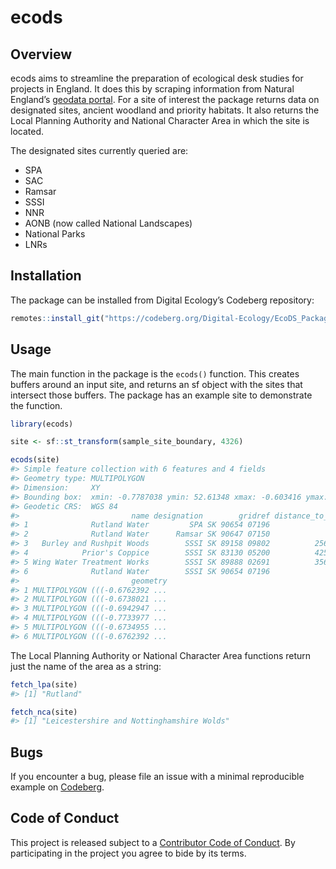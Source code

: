 
<!-- README.md is generated from README.Rmd. Please edit that file -->

# ecods

<!-- badges: start -->
<!-- badges: end -->

## Overview

ecods aims to streamline the preparation of ecological desk studies for
projects in England. It does this by scraping information from Natural
England’s [geodata
portal](https://naturalengland-defra.opendata.arcgis.com/). For a site
of interest the package returns data on designated sites, ancient
woodland and priority habitats. It also returns the Local Planning
Authority and National Character Area in which the site is located.

The designated sites currently queried are:

- SPA
- SAC
- Ramsar
- SSSI
- NNR
- AONB (now called National Landscapes)
- National Parks
- LNRs

## Installation

The package can be installed from Digital Ecology’s Codeberg repository:

``` r
remotes::install_git("https://codeberg.org/Digital-Ecology/EcoDS_Package.git")
```

## Usage

The main function in the package is the `ecods()` function. This creates
buffers around an input site, and returns an sf object with the sites
that intersect those buffers. The package has an example site to
demonstrate the function.

``` r
library(ecods)

site <- sf::st_transform(sample_site_boundary, 4326)

ecods(site)
#> Simple feature collection with 6 features and 4 fields
#> Geometry type: MULTIPOLYGON
#> Dimension:     XY
#> Bounding box:  xmin: -0.7787038 ymin: 52.61348 xmax: -0.603416 ymax: 52.68473
#> Geodetic CRS:  WGS 84
#>                         name designation        gridref distance_to_site
#> 1              Rutland Water         SPA SK 90654 07196             0.00
#> 2              Rutland Water      Ramsar SK 90647 07150             0.00
#> 3   Burley and Rushpit Woods        SSSI SK 89158 09802          2568.81
#> 4            Prior's Coppice        SSSI SK 83130 05200          4255.14
#> 5 Wing Water Treatment Works        SSSI SK 89888 02691          3562.72
#> 6              Rutland Water        SSSI SK 90654 07196             0.00
#>                         geometry
#> 1 MULTIPOLYGON (((-0.6762392 ...
#> 2 MULTIPOLYGON (((-0.6738021 ...
#> 3 MULTIPOLYGON (((-0.6942947 ...
#> 4 MULTIPOLYGON (((-0.7733977 ...
#> 5 MULTIPOLYGON (((-0.6734955 ...
#> 6 MULTIPOLYGON (((-0.6762392 ...
```

The Local Planning Authority or National Character Area functions return
just the name of the area as a string:

``` r
fetch_lpa(site)
#> [1] "Rutland"

fetch_nca(site)
#> [1] "Leicestershire and Nottinghamshire Wolds"
```

## Bugs

If you encounter a bug, please file an issue with a minimal reproducible
example on
[Codeberg](https://codeberg.org/Digital-Ecology/EcoDS_Package/issues).

## Code of Conduct

This project is released subject to a [Contributor Code of
Conduct](https://www.contributor-covenant.org/version/2/1/code_of_conduct/).
By participating in the project you agree to bide by its terms.
